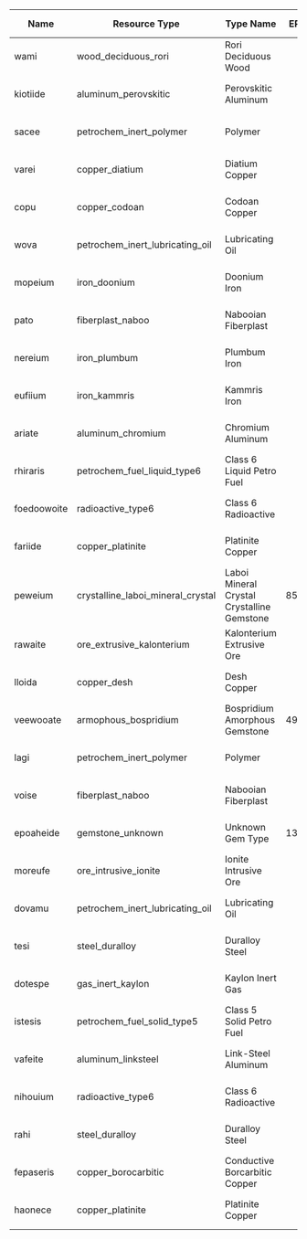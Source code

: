 | **Name**    | **Resource Type**                 | **Type Name**                              | **ER** | **CR** | **CD** | **DR** | **FL** | **HR** | **MA** | **PE** | **OQ** | **SR** | **UT** | **Quantity** | **Entry Date**      | **Unavailable Date** |
| ----------- | --------------------------------- | ------------------------------------------ | ------ | ------ | ------ | ------ | ------ | ------ | ------ | ------ | ------ | ------ | ------ | ------------ | ------------------- | -------------------- |
| wami        | wood_deciduous_rori               | Rori Deciduous Wood                        |        |        |        | 414    |        |        | 458    |        | 637    | 680    | 30     | 9000         | 2024-09-28 5:03:36  |                      |
| kiotiide    | aluminum_perovskitic              | Perovskitic Aluminum                       |        | 7      | 145    | 759    |        | 120    | 544    |        | 729    | 855    | 178    | 34000        | 2024-09-28 5:01:49  |                      |
| sacee       | petrochem_inert_polymer           | Polymer                                    |        |        |        | 470    |        |        | 54     |        | 970    | 204    | 421    | 29000        | 2024-09-27 20:05:47 |                      |
| varei       | copper_diatium                    | Diatium Copper                             |        | 433    | 772    | 375    |        | 434    | 788    |        | 663    | 540    | 536    | 2000         | 2024-09-27 5:01:15  |                      |
| copu        | copper_codoan                     | Codoan Copper                              |        | 353    | 676    | 235    |        | 373    | 705    |        | 38     | 487    | 511    | 38000        | 2024-09-27 5:00:43  |                      |
| wova        | petrochem_inert_lubricating_oil   | Lubricating Oil                            |        |        |        | 629    |        |        |        |        | 736    |        |        | 9000         | 2024-09-26 5:03:56  |                      |
| mopeium     | iron_doonium                      | Doonium Iron                               |        | 643    | 402    | 832    |        | 868    | 452    |        | 661    | 892    | 867    | 90000        | 2024-09-26 5:02:11  |                      |
| pato        | fiberplast_naboo                  | Nabooian Fiberplast                        |        |        |        | 356    |        |        | 421    |        | 950    | 381    | 97     | 1000         | 2024-09-25 17:39:23 |                      |
| nereium     | iron_plumbum                      | Plumbum Iron                               |        | 67     | 58     | 414    |        | 503    | 64     |        | 322    | 415    | 445    | 17000        | 2024-09-25 5:02:23  |                      |
| eufiium     | iron_kammris                      | Kammris Iron                               |        | 679    | 433    | 948    |        | 919    | 514    |        | 214    | 948    | 962    | 77000        | 2024-09-25 5:01:05  |                      |
| ariate      | aluminum_chromium                 | Chromium Aluminum                          |        | 355    | 536    | 235    |        | 371    | 641    |        | 424    | 588    | 623    | 31000        | 2024-09-25 5:00:30  |                      |
| rhiraris    | petrochem_fuel_liquid_type6       | Class 6 Liquid Petro Fuel                  |        |        |        | 279    |        |        |        | 252    | 748    |        |        | 10000        | 2024-09-24 5:02:55  |                      |
| foedoowoite | radioactive_type6                 | Class 6 Radioactive                        |        |        |        | 691    |        |        |        | 917    | 904    |        |        | 615000       | 2024-09-24 5:01:11  |                      |
| fariide     | copper_platinite                  | Platinite Copper                           |        | 596    | 929    | 558    |        | 583    | 955    |        | 54     | 737    | 723    | 161000       | 2024-09-24 5:00:58  |                      |
| peweium     | crystalline_laboi_mineral_crystal | Laboi Mineral Crystal Crystalline Gemstone | 858    | 845    |        | 890    |        | 959    | 294    |        | 286    | 895    | 832    | 18000        | 2024-09-23 18:57:29 |                      |
| rawaite     | ore_extrusive_kalonterium         | Kalonterium Extrusive Ore                  |        | 452    |        | 525    |        | 566    | 211    |        | 824    | 613    | 584    | 89           | 2024-09-23 5:02:56  |                      |
| lloida      | copper_desh                       | Desh Copper                                |        | 66     | 548    | 11     |        | 202    | 528    |        | 337    | 323    | 325    | 83000        | 2024-09-23 5:01:57  |                      |
| veewooate   | armophous_bospridium              | Bospridium Amorphous Gemstone              | 49     | 7      |        | 51     |        | 618    | 28     |        | 669    | 77     | 125    | 50           | 2024-09-22 5:04:35  |                      |
| lagi        | petrochem_inert_polymer           | Polymer                                    |        |        |        | 63     |        |        | 639    |        | 157    | 610    | 97     | 100          | 2024-09-22 5:02:42  |                      |
| voise       | fiberplast_naboo                  | Nabooian Fiberplast                        |        |        |        | 891    |        |        | 297    |        | 632    | 480    | 516    | 1000         | 2024-09-18 5:04:58  | 2024-09-25 18:42:11  |
| epoaheide   | gemstone_unknown                  | Unknown Gem Type                           | 139    | 99     |        | 133    |        | 778    | 338    |        | 882    | 850    | 603    | 34000        | 2024-09-18 5:01:20  | 2024-09-27 5:00:06   |
| moreufe     | ore_intrusive_ionite              | Ionite Intrusive Ore                       |        | 852    |        | 850    |        | 929    | 484    |        | 47     | 912    | 899    | 3000         | 2024-09-17 12:53:35 | 2024-09-28 5:00:09   |
| dovamu      | petrochem_inert_lubricating_oil   | Lubricating Oil                            |        |        |        | 580    |        |        |        |        | 727    |        |        | 6000         | 2024-09-17 12:52:10 | 2024-09-24 15:47:44  |
| tesi        | steel_duralloy                    | Duralloy Steel                             |        | 715    | 573    | 943    |        | 977    | 360    |        | 895    | 977    | 956    | 863000       | 2024-09-17 6:47:05  | 2024-09-27 20:22:20  |
| dotespe     | gas_inert_kaylon                  | Kaylon Inert Gas                           |        |        |        | 473    |        |        |        |        | 537    |        |        | 3000         | 2024-09-16 22:00:20 | 2024-09-26 5:00:19   |
| istesis     | petrochem_fuel_solid_type5        | Class 5 Solid Petro Fuel                   |        |        |        | 562    |        |        |        | 699    | 98     |        |        | 19000        | 2024-09-16 20:01:29 | 2024-09-25 5:00:07   |
| vafeite     | aluminum_linksteel                | Link-Steel Aluminum                        |        | 619    | 716    | 528    |        | 637    | 774    |        | 501    | 728    | 680    | 64000        | 2024-09-14 22:49:44 | 2024-09-25 5:00:25   |
| nihouium    | radioactive_type6                 | Class 6 Radioactive                        |        |        |        | 748    |        |        |        | 888    | 277    |        |        | 134000       | 2024-09-14 7:17:39  | 2024-09-24 5:00:08   |
| rahi        | steel_duralloy                    | Duralloy Steel                             |        | 733    | 589    | 945    |        | 983    | 365    |        | 541    | 975    | 970    | 28000        | 2024-09-14 5:04:17  | 2024-09-22 5:00:30   |
| fepaseris   | copper_borocarbitic               | Conductive Borcarbitic Copper              |        | 633    | 91     | 244    |        | 564    | 397    |        | 129    | 685    | 660    | 39000        | 2024-09-09 10:28:54 | 2024-09-27 5:00:15   |
| haonece     | copper_platinite                  | Platinite Copper                           |        | 659    | 889    | 574    |        | 597    | 909    |        | 911    | 679    | 749    | 4000         | 2024-09-07 23:39:36 | 2024-09-17 5:42:26   |
